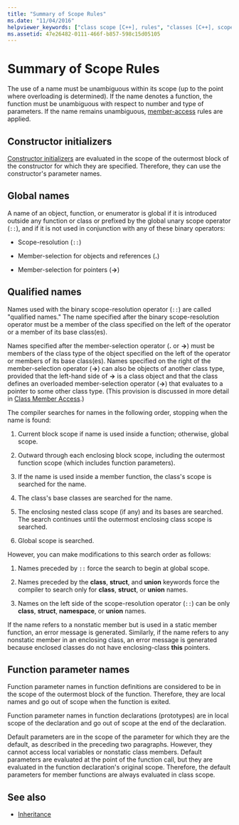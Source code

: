 ```yaml
---
title: "Summary of Scope Rules"
ms.date: "11/04/2016"
helpviewer_keywords: ["class scope [C++], rules", "classes [C++], scope", "class names [C++], scope rules", "names [C++], class", "scope [C++], class names"]
ms.assetid: 47e26482-0111-466f-b857-598c15d05105
---
```

# Summary of Scope Rules

The use of a name must be unambiguous within its scope (up to the point where overloading is determined). If the name denotes a function, the function must be unambiguous with respect to number and type of parameters. If the name remains unambiguous, [member-access](../cpp/member-access-control-cpp.md) rules are applied.

## Constructor initializers

[Constructor initializers](constructors-cpp.md#member_init_list) are evaluated in the scope of the outermost block of the constructor for which they are specified. Therefore, they can use the constructor's parameter names.

## Global names

A name of an object, function, or enumerator is global if it is introduced outside any function or class or prefixed by the global unary scope operator (`::`), and if it is not used in conjunction with any of these binary operators:

- Scope-resolution (`::`)

- Member-selection for objects and references (**.**)

- Member-selection for pointers (**->**)

## Qualified names

Names used with the binary scope-resolution operator (`::`) are called "qualified names." The name specified after the binary scope-resolution operator must be a member of the class specified on the left of the operator or a member of its base class(es).

Names specified after the member-selection operator (**.** or **->**) must be members of the class type of the object specified on the left of the operator or members of its base class(es). Names specified on the right of the member-selection operator (**->**) can also be objects of another class type, provided that the left-hand side of **->** is a class object and that the class defines an overloaded member-selection operator (**->**) that evaluates to a pointer to some other class type. (This provision is discussed in more detail in [Class Member Access](../cpp/member-access.md).)

The compiler searches for names in the following order, stopping when the name is found:

1. Current block scope if name is used inside a function; otherwise, global scope.

1. Outward through each enclosing block scope, including the outermost function scope (which includes function parameters).

1. If the name is used inside a member function, the class's scope is searched for the name.

1. The class's base classes are searched for the name.

1. The enclosing nested class scope (if any) and its bases are searched. The search continues until the outermost enclosing class scope is searched.

1. Global scope is searched.

However, you can make modifications to this search order as follows:

1. Names preceded by `::` force the search to begin at global scope.

1. Names preceded by the **class**, **struct**, and **union** keywords force the compiler to search only for **class**, **struct**, or **union** names.

1. Names on the left side of the scope-resolution operator (`::`) can be only **class**, **struct**, **namespace**, or **union** names.

If the name refers to a nonstatic member but is used in a static member function, an error message is generated. Similarly, if the name refers to any nonstatic member in an enclosing class, an error message is generated because enclosed classes do not have enclosing-class **this** pointers.

## Function parameter names

Function parameter names in function definitions are considered to be in the scope of the outermost block of the function. Therefore, they are local names and go out of scope when the function is exited.

Function parameter names in function declarations (prototypes) are in local scope of the declaration and go out of scope at the end of the declaration.

Default parameters are in the scope of the parameter for which they are the default, as described in the preceding two paragraphs. However, they cannot access local variables or nonstatic class members. Default parameters are evaluated at the point of the function call, but they are evaluated in the function declaration's original scope. Therefore, the default parameters for member functions are always evaluated in class scope.

## See also

- [Inheritance](../cpp/inheritance-cpp.md)
